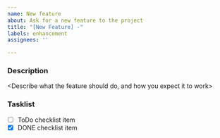 ```yaml
---
name: New feature
about: Ask for a new feature to the project
title: "[New Feature] -"
labels: enhancement
assignees: ''

---
```


### Description
<Describe what the feature should do, and how you expect it to work>

### Tasklist
- [ ] ToDo checklist item
- [x] DONE checklist item
